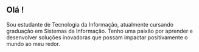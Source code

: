 
## Olá !

Sou estudante de Tecnologia da Informação, atualmente cursando graduação em Sistemas da Informação. Tenho uma paixão por aprender e desenvolver soluções inovadoras que possam impactar positivamente o mundo ao meu redor.


